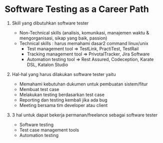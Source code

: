 # Software Testing as a Career Path

1. Skill yang dibutuhkan software tester
   - Non-Technical skills (analisis, komunikasi, manajemen waktu & mengorganisasi, sikap yang baik, passion)
   - Technical skills : harus memahami dasar2 command linux/unix
      - Test management tool => TestLink, PractiTest, TestRail
      - Tracking management tool => PrivotalTracker, Jira Software
      - Automation testing tool => Rest Assured, Codeception, Karate DSL, Katalon Studio


2. Hal-hal yang harus dilakukan software tester yaitu 
   - Memahami kebutuhan dukumen untuk pembuatan sistem/fitur
   - Membuat test case
   - Melakukan testing berdasarkan test case
   - Reporting dan testing kembali jika ada bug
   - Meeting bersama tim developer atau client

3. 3 hal untuk dapat bekerja permanan/freelance sebagai software tester
   - Software testing
   - Test case management tools
   - Automation testing